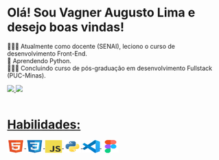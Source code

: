 # Olá! Sou Vagner Augusto Lima e desejo boas vindas!

👨🏻‍🏫 Atualmente como docente (SENAI), leciono o curso de desenvolvimento Front-End.<br>
🐍 Aprendendo Python.<br>
👨🏻‍🎓 Concluindo curso de pós-graduação em desenvolvimento Fullstack (PUC-Minas).<br>

<div>
<a href="https://github.com/designado">
<img height="180em" src="https://github-readme-stats.vercel.app/api?username=designado&show_icons=true&theme=dracula&include_all_commits=true&count_private=true"/>
  <img height="180em" src="https://github-readme-stats.vercel.app/api/top-langs/?username=designado&layout=compact&langs_count=16&theme=dracula"/>
</div>
<br>
<h1>Habilidades:</h1>  
<div>
  <img align="center" alt="HTML5" height="30" width="40" src="https://github.com/devicons/devicon/blob/master/icons/html5/html5-original.svg">
 <img align="center" alt="CSS" height="30" width="40" src="https://github.com/devicons/devicon/blob/master/icons/css3/css3-original.svg">
 <img align="center" alt="JavaScript" height="30" width="40" src="https://github.com/devicons/devicon/blob/master/icons/javascript/javascript-original.svg">
   <img align="center" alt="Python" height="30" width="40" src="https://github.com/devicons/devicon/blob/master/icons/python/python-original.svg">
 <img align="center" alt="VSCode" height="30" width="40" src="https://github.com/devicons/devicon/blob/master/icons/vscode/vscode-original.svg">
 <img align="center" alt="Figma" height="30" width="40" src="https://github.com/devicons/devicon/blob/master/icons/figma/figma-original.svg">


  
</div>

<div>

  
</div>
